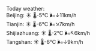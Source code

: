 Today weather:  
Beijing: ☀️ 🌡️-5°C 🌬️↓11km/h  
Tianjin: ☀️ 🌡️-6°C 🌬️↘7km/h  
Shijiazhuang: ☀️ 🌡️-2°C 🌬️↖6km/h  
Tangshan: ☀️ 🌡️-6°C 🌬️↓9km/h  
